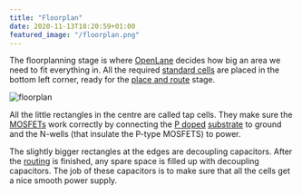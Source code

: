 ```yaml
---
title: "Floorplan"
date: 2020-11-13T18:20:59+01:00
featured_image: "/floorplan.png"
---
```


The floorplanning stage is where [OpenLane](/terminology/openlane) decides how big an area we need to fit everything in.
All the required [standard cells](/terminology/standardcell) are placed in the bottom left corner, ready for the [place and route](/terminology/place_and_route) stage.

![floorplan](/floorplan.png)

All the little rectangles in the centre are called tap cells. They make sure the [MOSFETs](/terminology/mosfet) work correctly by connecting the [P doped](/terminology/doping) [substrate](/terminology/wafer) to ground and the N-wells (that insulate the P-type MOSFETS) to power.

The slightly bigger rectangles at the edges are decoupling capacitors. After the [routing](/terminology/place_and_route) is finished, any spare space is filled up with decoupling capacitors. The job of these capacitors is to make sure that all the cells get a nice smooth power supply.
